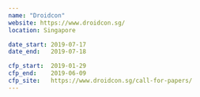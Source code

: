 ```yaml
---
name: "Droidcon"
website: https://www.droidcon.sg/
location: Singapore

date_start: 2019-07-17
date_end:   2019-07-18

cfp_start:  2019-01-29
cfp_end:    2019-06-09
cfp_site:   https://www.droidcon.sg/call-for-papers/
---
```

